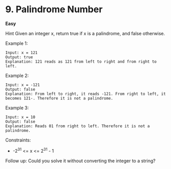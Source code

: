 # 9. Palindrome Number
**Easy**

Hint
Given an integer x, return true if x is a palindrome, and false otherwise.


Example 1:
```
Input: x = 121
Output: true
Explanation: 121 reads as 121 from left to right and from right to left.
```
Example 2:
```
Input: x = -121
Output: false
Explanation: From left to right, it reads -121. From right to left, it becomes 121-. Therefore it is not a palindrome.
```
Example 3:
```
Input: x = 10
Output: false
Explanation: Reads 01 from right to left. Therefore it is not a palindrome.
```

Constraints:

- -2<sup>31</sup> <= x <= 2<sup>31</sup> - 1


Follow up: Could you solve it without converting the integer to a string?
